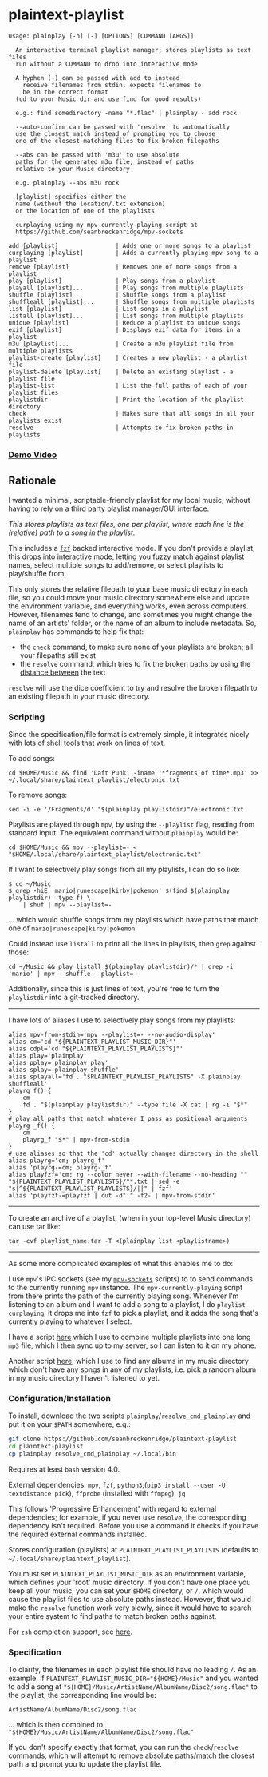 # plaintext-playlist

```
Usage: plainplay [-h] [-] [OPTIONS] [COMMAND [ARGS]]

  An interactive terminal playlist manager; stores playlists as text files
  run without a COMMAND to drop into interactive mode

  A hyphen (-) can be passed with add to instead
	receive filenames from stdin. expects filenames to
	be in the correct format
  (cd to your Music dir and use find for good results)

  e.g.: find somedirectory -name "*.flac" | plainplay - add rock

  --auto-confirm can be passed with 'resolve' to automatically
  use the closest match instead of prompting you to choose
  one of the closest matching files to fix broken filepaths

  --abs can be passed with 'm3u' to use absolute
  paths for the generated m3u file, instead of paths
  relative to your Music directory

  e.g. plainplay --abs m3u rock

  [playlist] specifies either the
  name (without the location/.txt extension)
  or the location of one of the playlists

  curplaying using my mpv-currently-playing script at
  https://github.com/seanbreckenridge/mpv-sockets

add [playlist]                | Adds one or more songs to a playlist
curplaying [playlist]         | Adds a currently playing mpv song to a playlist
remove [playlist]             | Removes one of more songs from a playlist
play [playlist]               | Play songs from a playlist
playall [playlist]...         | Play songs from multiple playlists
shuffle [playlist]            | Shuffle songs from a playlist
shuffleall [playlist]...      | Shuffle songs from multiple playlists
list [playlist]               | List songs in a playlist
listall [playlist]...         | List songs from multiple playlists
unique [playlist]             | Reduce a playlist to unique songs
exif [playlist]               | Displays exif data for items in a playlist
m3u [playlist]...             | Create a m3u playlist file from multiple playlists
playlist-create [playlist]    | Creates a new playlist - a playlist file
playlist-delete [playlist]    | Delete an existing playlist - a playlist file
playlist-list                 | List the full paths of each of your playlist files
playlistdir                   | Print the location of the playlist directory
check                         | Makes sure that all songs in all your playlists exist
resolve                       | Attempts to fix broken paths in playlists
```

### [Demo Video](https://sean.fish/p/plainplay_demo.mp4)

## Rationale

I wanted a minimal, scriptable-friendly playlist for my local music, without having to rely on a third party playlist manager/GUI interface.

_This stores playlists as text files, one per playlist, where each line is the (relative) path to a song in the playlist._

This includes a [`fzf`](https://github.com/junegunn/fzf) backed interactive mode. If you don't provide a playlist, this drops into interactive mode, letting you fuzzy match against playlist names, select multiple songs to add/remove, or select playlists to play/shuffle from.

This only stores the relative filepath to your base music directory in each file, so you could move your music directory somewhere else and update the environment variable, and everything works, even across computers. However, filenames tend to change, and sometimes you might change the name of an artists' folder, or the name of an album to include metadata. So, `plainplay` has commands to help fix that:

- the `check` command, to make sure none of your playlists are broken; all your filepaths still exist
- the `resolve` command, which tries to fix the broken paths by using the [distance between](https://github.com/life4/textdistance) the text

`resolve` will use the dice coefficient to try and resolve the broken filepath to an existing filepath in your music directory.

### Scripting

Since the specification/file format is extremely simple, it integrates nicely with lots of shell tools that work on lines of text.

To add songs:

`cd $HOME/Music && find 'Daft Punk' -iname '*fragments of time*.mp3' >> ~/.local/share/plaintext_playlist/electronic.txt`

To remove songs:

`sed -i -e '/Fragments/d' "$(plainplay playlistdir)"/electronic.txt`

Playlists are played through `mpv`, by using the `--playlist` flag, reading from standard input. The equivalent command without `plainplay` would be:

`cd $HOME/Music && mpv --playlist=- < "$HOME/.local/share/plaintext_playlist/electronic.txt"`

If I want to selectively play songs from all my playlists, I can do so like:

```
$ cd ~/Music
$ grep -hiE 'mario|runescape|kirby|pokemon' $(find $(plainplay playlistdir) -type f) \
	| shuf | mpv --playlist=-
```

... which would shuffle songs from my playlists which have paths that match one of `mario|runescape|kirby|pokemon`

Could instead use `listall` to print all the lines in playlists, then `grep` against those:

```
cd ~/Music && play listall $(plainplay playlistdir)/* | grep -i 'mario' | mpv --shuffle --playlist=-
```

Additionally, since this is just lines of text, you're free to turn the `playlistdir` into a git-tracked directory.

---

I have lots of aliases I use to selectively play songs from my playlists:

```
alias mpv-from-stdin='mpv --playlist=- --no-audio-display'
alias cm='cd "${PLAINTEXT_PLAYLIST_MUSIC_DIR}"'
alias cdpl='cd "${PLAINTEXT_PLAYLIST_PLAYLISTS}"'
alias play='plainplay'
alias pplay='plainplay play'
alias splay='plainplay shuffle'
alias splayall='fd . "$PLAINTEXT_PLAYLIST_PLAYLISTS" -X plainplay shuffleall'
playrg_f() {
	cm
	fd . "$(plainplay playlistdir)" --type file -X cat | rg -i "$*"
}
# play all paths that match whatever I pass as positional arguments
playrg-_f() {
	cm
	playrg_f "$*" | mpv-from-stdin
}
# use aliases so that the 'cd' actually changes directory in the shell
alias playrg='cm; playrg_f'
alias 'playrg-=cm; playrg-_f'
alias playfzf='cm; rg --color never --with-filename --no-heading "" "${PLAINTEXT_PLAYLIST_PLAYLISTS}/"*.txt | sed -e "s|^${PLAINTEXT_PLAYLIST_PLAYLISTS}/||" | fzf'
alias 'playfzf-=playfzf | cut -d":" -f2- | mpv-from-stdin'
```

---

To create an archive of a playlist, (when in your top-level Music directory) can use tar like:

`tar -cvf playlist_name.tar -T <(plainplay list <playlistname>)`

---

As some more complicated examples of what this enables me to do:

I use `mpv`'s IPC sockets (see my [`mpv-sockets`](https://github.com/seanbreckenridge/mpv-sockets) scripts) to to send commands to the currently running `mpv` instance. The `mpv-currently-playing` script from there prints the path of the currently playing song. Whenever I'm listening to an album and I want to add a song to a playlist, I do `playlist curplaying`, it drops me into `fzf` to pick a playlist, and it adds the song that's currently playing to whatever I select.

I have a script [here](https://github.com/seanbreckenridge/vps/blob/master/playlist) which I use to combine multiple playlists into one long `mp3` file, which I then sync up to my server, so I can listen to it on my phone.

Another script [here](https://gist.github.com/seanbreckenridge/8ec7da1c81cf3741396b29af5f7253b7), which I use to find any albums in my music directory which don't have any songs in any of my playlists, i.e. pick a random album in my music directory I haven't listened to yet.

### Configuration/Installation

To install, download the two scripts `plainplay`/`resolve_cmd_plainplay` and put it on your `$PATH` somewhere, e.g.:

```sh
git clone https://github.com/seanbreckenridge/plaintext-playlist
cd plaintext-playlist
cp plainplay resolve_cmd_plainplay ~/.local/bin
```

Requires at least `bash` version 4.0.

External dependencies: `mpv`, `fzf`, `python3`,(`pip3 install --user -U textdistance pick`), `ffprobe` (installed with `ffmpeg`), `jq`

This follows 'Progressive Enhancement' with regard to external dependencies; for example, if you never use `resolve`, the corresponding dependency isn't required. Before you use a command it checks if you have the required external commands installed.

Stores configuration (playlists) at `PLAINTEXT_PLAYLIST_PLAYLISTS` (defaults to `~/.local/share/plaintext_playlist`).

You must set `PLAINTEXT_PLAYLIST_MUSIC_DIR` as an environment variable, which defines your 'root' music directory. If you don't have one place you keep all your music, you can set your `$HOME` directory, or `/`, which would cause the playlist files to use absolute paths instead. However, that would make the `resolve` function work very slowly, since it would have to search your entire system to find paths to match broken paths against.

For `zsh` completion support, see [here](https://sean.fish/d/_plainplay).

### Specification

To clarify, the filenames in each playlist file should have no leading `/`. As an example, if `PLAINTEXT_PLAYLIST_MUSIC_DIR="${HOME}/Music"` and you wanted to add a song at `"${HOME}/Music/ArtistName/AlbumName/Disc2/song.flac"` to the playlist, the corresponding line would be:

```
ArtistName/AlbumName/Disc2/song.flac
```

... which is then combined to `"${HOME}/Music/ArtistName/AlbumName/Disc2/song.flac"`

If you don't specify exactly that format, you can run the `check`/`resolve` commands, which will attempt to remove absolute paths/match the closest path and prompt you to update the playlist file.
